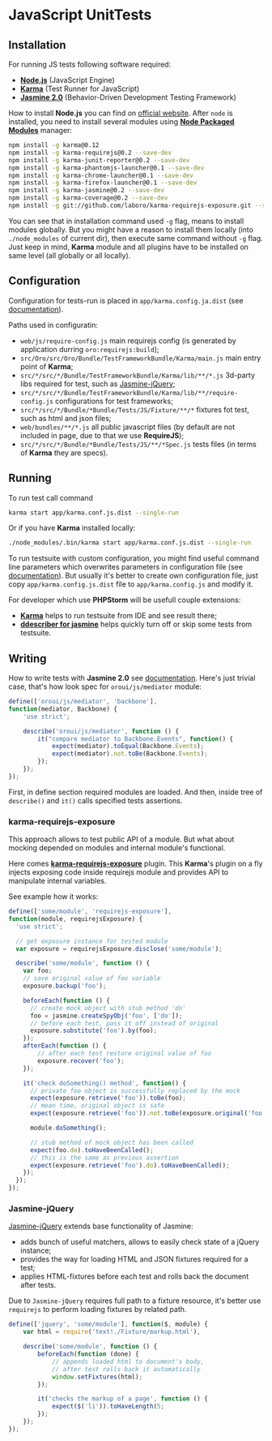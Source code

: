 # JavaScript UnitTests

## Installation
For running JS tests following software required:
 - **[Node.js]** (JavaScript Engine)
 - **[Karma]** (Test Runner for JavaScript)
 - **[Jasmine 2.0]** (Behavior-Driven Development Testing Framework)

How to install **Node.js** you can find on [official website](http://nodejs.org/download/). After `node` is installed, you need to install several modules using **[Node Packaged Modules](https://npmjs.org/)** manager:

```bash
npm install -g karma@0.12
npm install -g karma-requirejs@0.2 --save-dev
npm install -g karma-junit-reporter@0.2 --save-dev
npm install -g karma-phantomjs-launcher@0.1 --save-dev
npm install -g karma-chrome-launcher@0.1 --save-dev
npm install -g karma-firefox-launcher@0.1 --save-dev
npm install -g karma-jasmine@0.2 --save-dev
npm install -g karma-coverage@0.2 --save-dev
npm install -g git://github.com/laboro/karma-requirejs-exposure.git --save-dev
```

You can see that in installation command used `-g` flag, means to install modules globally. But you might have a reason to install them locally (into `./node_modules` of current dir), then execute same command without `-g` flag. Just keep in mind, **Karma** module and all plugins have to be installed on same level (all globally or all locally).

## Configuration
Configuration for tests-run is placed in `app/karma.config.ja.dist` (see [documentation](http://karma-runner.github.io/0.10/config/files.html)).

Paths used in configuratin:
- `web/js/require-config.js` main requirejs config (is generated by application durring `oro:requirejs:build`);
- `src/Oro/src/Oro/Bundle/TestFrameworkBundle/Karma/main.js` main entry point of **Karma**;
- `src/*/src/*/Bundle/TestFrameworkBundle/Karma/lib/**/*.js` 3d-party libs required for test, such as [Jasmine-jQuery];
- `src/*/src/*/Bundle/TestFrameworkBundle/Karma/lib/**/require-config.js` configurations for test frameworks;
- `src/*/src/*/Bundle/*Bundle/Tests/JS/Fixture/**/*` fixtures fot test, such as html and json files;
- `web/bundles/**/*.js` all public javascript files (by default are not included in page, due to that we use **RequireJS**);
- `src/*/src/*/Bundle/*Bundle/Tests/JS/**/*Spec.js` tests files (in terms of **Karma** they are specs).

## Running
To run test call command
```bash
karma start app/karma.conf.js.dist --single-run
```
Or if you have **Karma** installed locally:
```bash
./node_modules/.bin/karma start app/karma.conf.js.dist --single-run
```
To run testsuite with custom configuration, you might find useful command line parameters which overwrites parameters in configuration file (see [documentation](http://karma-runner.github.io/0.10/config/files.html)). But usually it's better to create own configuration file, just copy `app/karma.config.js.dist` file to `app/karma.config.js` and modify it.

For developer which use **PHPStorm** will be usefull couple extensions:
- **[Karma](http://plugins.jetbrains.com/plugin/7287)** helps to run testsuite from IDE and see result there; 
- **[ddescriber for jasmine](http://plugins.jetbrains.com/plugin/7233)** helps quickly turn off or skip some tests from testsuite.

## Writing
How to write tests with **Jasmine 2.0** see [documentation](http://jasmine.github.io/2.0/introduction.html).
Here's just trivial case, that's how look spec for `oroui/js/mediator` module:
```js
define(['oroui/js/mediator', 'backbone'],
function(mediator, Backbone) {
    'use strict';

    describe('oroui/js/mediator', function () {
        it("compare mediator to Backbone.Events", function() {
            expect(mediator).toEqual(Backbone.Events);
            expect(mediator).not.toBe(Backbone.Events);
        });
    });
});
```
First, in define section required modules are loaded. And then, inside tree of `describe()` and `it()` calls specified tests assertions.

### karma-requirejs-exposure
This approach allows to test public API of a module. But what about mocking depended on modules and internal module's functional.

Here comes **[karma-requirejs-exposure](https://github.com/laboro/karma-requirejs-exposure.git)** plugin. This **Karma**'s plugin on a fly injects exposing code inside requirejs module and provides API to manipulate internal variables.

See example how it works:
```js
define(['some/module', 'requirejs-exposure'],
function(module, requirejsExposure) {
  'use strict';

  // get exposure instance for tested module
  var exposure = requirejsExposure.disclose('some/module');

  describe('some/module', function () {
    var foo;
    // save original value of foo variable
    exposure.backup('foo');

    beforeEach(function () {
      // create mock object with stub method 'do'
      foo = jasmine.createSpyObj('foo', ['do']);
      // before each test, pass it off instead of original
      exposure.substitute('foo').by(foo);
    });
    afterEach(function () {
        // after each test restore original value of foo
        exposure.recover('foo');
    });

    it('check doSomething() method', function() {
      // private foo object is successfully replaced by the mock
      expect(exposure.retrieve('foo')).toBe(foo);
      // mean time, original object is safe
      expect(exposure.retrieve('foo')).not.toBe(exposure.original('foo'));

      module.doSomething();

      // stub method of mock object has been called
      expect(foo.do).toHaveBeenCalled();
      // this is the same as previous assertion
      expect(exposure.retrieve('foo').do).toHaveBeenCalled();
    });
  });
});
```

### Jasmine-jQuery
[Jasmine-jQuery] extends base functionality of Jasmine:

 - adds bunch of useful matchers, allows to easily check state of a jQuery instance;
 - provides the way for loading HTML and JSON fixtures required for a test;
 - applies HTML-fixtures before each test and rolls back the document after tests.

Due to `Jasmine-jQuery` requires full path to a fixture resource, it's better use `requirejs` to perform loading fixtures by related path.

```js
define(['jquery', 'some/module'], function($, module) {
    var html = require('text!./Fixture/markup.html'),

    describe('some/module', function () {
        beforeEach(function (done) {
            // appends loaded html to document's body,
            // after test rolls back it automatically
            window.setFixtures(html);
        });

        it('checks the markup of a page', function () {
            expect($('li')).toHaveLength(5;
        });
    });
});
```

[Node.js]: <http://nodejs.org/>
[Karma]: <http://karma-runner.github.io/>
[Jasmine 2.0]: <http://jasmine.github.io/2.0/introduction.html>
[Jasmine-jQuery]: <https://github.com/velesin/jasmine-jquery>
